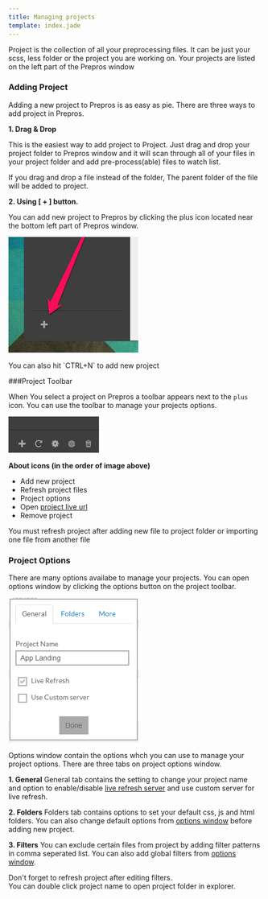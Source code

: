 ```yaml
---
title: Managing projects
template: index.jade
---
```


Project is the collection of all your preprocessing files. It can be just your scss, less folder or the project you are working on. Your projects are listed on the left part of the Prepros window

### Adding Project
Adding a new project to Prepros is as easy as pie. There are three ways to add project in Prepros.

__1. Drag &amp; Drop__

This is the easiest way to add project to Project. Just drag and drop your project folder to Prepros window and it will scan through all of your files in your project folder and add pre-process(able) files to watch list.

If you drag and drop a file instead of the folder, The parent folder of the file will be added to project.

__2. Using [ + ] button.__

You can add new project to Prepros by clicking the plus icon located near the bottom left part of Prepros window.

![Using plus icon to add new project](img/projects/plus-icon.jpg)

<div class="alert alert-info">You can also hit `CTRL+N` to add new project</div>

###Project Toolbar

When You select a project on Prepros a toolbar appears next to the `plus` icon. You can use the toolbar to manage your projects options.

![Option Toolbar](img/projects/toolbar.jpg)

__About icons (in the order of image above)__

* Add new project
* Refresh project files
* Project options
* Open [project live url](live-refresh.html)
* Remove project

<div class="alert alert-info">You must refresh project after adding new file to project folder or importing one file from another file</div>

### Project Options
There are many options availabe to manage your projects. You can open options window by clicking the options button on the project toolbar.

![Project Options](img/projects/options.PNG)

Options window contain the options whch you can use to manage your project options. There are three tabs on project options window.

__1. General__
General tab contains the setting to change your project name and option to enable/disable [live refresh server](live-refresh.html) and use custom server for live refresh.

__2. Folders__
Folders tab contains options to set your default css, js and html folders.
You can also change default options from [options window](config.html) before adding new project.

__3. Filters__
You can exclude certain files from project by adding filter patterns in comma seperated list. You can also add global filters from [options window](config.html).
<div class="alert alert-info">Don't forget to refresh project after editing filters.</div>


<div class="alert alert-info">You can double click project name to open project folder in explorer.</div>
